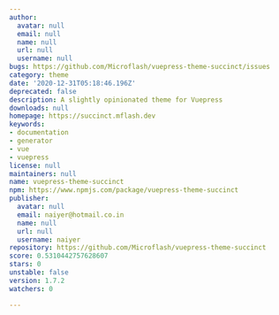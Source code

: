 ```yaml
---
author:
  avatar: null
  email: null
  name: null
  url: null
  username: null
bugs: https://github.com/Microflash/vuepress-theme-succinct/issues
category: theme
date: '2020-12-31T05:18:46.196Z'
deprecated: false
description: A slightly opinionated theme for Vuepress
downloads: null
homepage: https://succinct.mflash.dev
keywords:
- documentation
- generator
- vue
- vuepress
license: null
maintainers: null
name: vuepress-theme-succinct
npm: https://www.npmjs.com/package/vuepress-theme-succinct
publisher:
  avatar: null
  email: naiyer@hotmail.co.in
  name: null
  url: null
  username: naiyer
repository: https://github.com/Microflash/vuepress-theme-succinct
score: 0.5310442757628607
stars: 0
unstable: false
version: 1.7.2
watchers: 0

---
```


